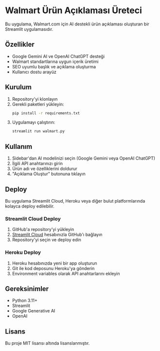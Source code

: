 # Walmart Ürün Açıklaması Üreteci

Bu uygulama, Walmart.com için AI destekli ürün açıklaması oluşturan bir Streamlit uygulamasıdır.

## Özellikler

- Google Gemini AI ve OpenAI ChatGPT desteği
- Walmart standartlarına uygun içerik üretimi
- SEO uyumlu başlık ve açıklama oluşturma
- Kullanıcı dostu arayüz

## Kurulum

1. Repository'yi klonlayın
2. Gerekli paketleri yükleyin:
   ```bash
   pip install -r requirements.txt
   ```
3. Uygulamayı çalıştırın:
   ```bash
   streamlit run walmart.py
   ```

## Kullanım

1. Sidebar'dan AI modelinizi seçin (Google Gemini veya OpenAI ChatGPT)
2. İlgili API anahtarınızı girin
3. Ürün adı ve özelliklerini doldurur
4. "Açıklama Oluştur" butonuna tıklayın

## Deploy

Bu uygulama Streamlit Cloud, Heroku veya diğer bulut platformlarında kolayca deploy edilebilir.

### Streamlit Cloud Deploy

1. GitHub'a repository'yi yükleyin
2. [Streamlit Cloud](https://streamlit.io/cloud) hesabınızla GitHub'ı bağlayın
3. Repository'yi seçin ve deploy edin

### Heroku Deploy

1. Heroku hesabınızda yeni bir app oluşturun
2. Git ile kod deposunu Heroku'ya gönderin
3. Environment variables olarak API anahtarlarını ekleyin

## Gereksinimler

- Python 3.11+
- Streamlit
- Google Generative AI
- OpenAI

## Lisans

Bu proje MIT lisansı altında lisanslanmıştır.

